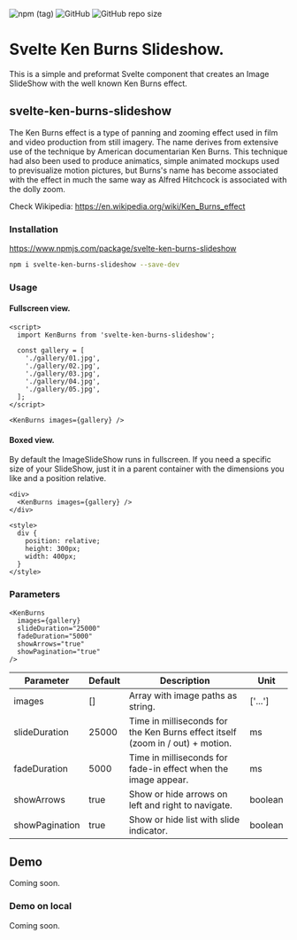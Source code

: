 ![npm (tag)](https://img.shields.io/npm/v/svelte-ken-burns-slideshow/latest)
![GitHub](https://img.shields.io/github/license/tomaszdudek/svelte-ken-burns)
![GitHub repo size](https://img.shields.io/github/repo-size/tomaszdudek/svelte-ken-burns)

# Svelte Ken Burns Slideshow.

This is a simple and preformat Svelte component that creates an Image SlideShow with the well known Ken Burns effect.

## svelte-ken-burns-slideshow

The Ken Burns effect is a type of panning and zooming effect used in film and video production from still imagery. The name derives from extensive use of the technique by American documentarian Ken Burns. This technique had also been used to produce animatics, simple animated mockups used to previsualize motion pictures, but Burns's name has become associated with the effect in much the same way as Alfred Hitchcock is associated with the dolly zoom.

Check Wikipedia: https://en.wikipedia.org/wiki/Ken_Burns_effect

### Installation

https://www.npmjs.com/package/svelte-ken-burns-slideshow

```sh
npm i svelte-ken-burns-slideshow --save-dev
```

### Usage

#### Fullscreen view.

```svelte
<script>
  import KenBurns from 'svelte-ken-burns-slideshow';

  const gallery = [
    './gallery/01.jpg',
    './gallery/02.jpg',
    './gallery/03.jpg',
    './gallery/04.jpg',
    './gallery/05.jpg',
  ];
</script>

<KenBurns images={gallery} />
```

#### Boxed view.

By default the ImageSlideShow runs in fullscreen. If you need a specific size of your SlideShow, just it in a parent container with the dimensions you like and a position relative.

```svelte
<div>
  <KenBurns images={gallery} />
</div>

<style>
  div {
    position: relative;
    height: 300px;
    width: 400px;
  }
</style>
```

### Parameters

```svelte
<KenBurns
  images={gallery}
  slideDuration="25000"
  fadeDuration="5000"
  showArrows="true"
  showPagination="true"
/>
```

| Parameter      | Default | Description                                                                    | Unit    |
| -------------- | ------- | ------------------------------------------------------------------------------ | ------- |
| images         | []      | Array with image paths as string.                                              | ['...'] |
| slideDuration  | 25000   | Time in milliseconds for the Ken Burns effect itself (zoom in / out) + motion. | ms      |
| fadeDuration   | 5000    | Time in milliseconds for fade-in effect when the image appear.                 | ms      |
| showArrows     | true    | Show or hide arrows on left and right to navigate.                             | boolean |
| showPagination | true    | Show or hide list with slide indicator.                                        | boolean |

## Demo

Coming soon.

### Demo on local

Coming soon.
